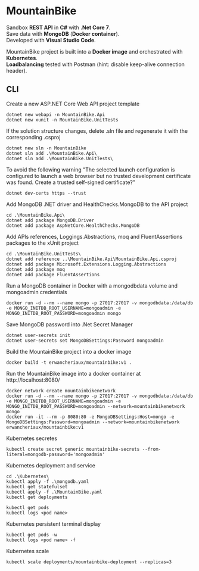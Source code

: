 # MountainBike
Sandbox **REST API** in **C#** with **.Net Core 7**.  
Save data with **MongoDB** (**Docker container**).  
Developed with **Visual Studio Code**.  

MountainBike project is built into a **Docker image** and orchestrated with **Kubernetes**.  
**Loadbalancing** tested with Postman (hint: disable keep-alive connection header).

## CLI
Create a new ASP.NET Core Web API project template
```console
dotnet new webapi -n MountainBike.Api
dotnet new xunit -n MountainBike.UnitTests
```

If the solution structure changes, delete .sln file and regenerate it with the corresponding .csproj
```console
dotnet new sln -n MountainBike
dotnet sln add .\MountainBike.Api\
dotnet sln add .\MountainBike.UnitTests\
```

To avoid the following warning "The selected launch configuration is configured to launch a web browser but no trusted development certificate was found. Create a trusted self-signed certificate?"
```console
dotnet dev-certs https --trust
```

Add MongoDB .NET driver and HealthChecks.MongoDB to the API project
```console
cd .\MountainBike.Api\
dotnet add package MongoDB.Driver
dotnet add package AspNetCore.HealthChecks.MongoDB
```

Add APIs references, Loggings.Abstractions, moq and FluentAssertions packages to the xUnit project
```console
cd .\MountainBike.UnitTests\
dotnet add reference ..\MountainBike.Api\MountainBike.Api.csproj
dotnet add package Microsoft.Extensions.Logging.Abstractions
dotnet add package moq
dotnet add package FluentAssertions
```

Run a MongoDB container in Docker with a mongodbdata volume and mongoadmin credentials
```console
docker run -d --rm --name mongo -p 27017:27017 -v mongodbdata:/data/db -e MONGO_INITDB_ROOT_USERNAME=mongoadmin -e MONGO_INITDB_ROOT_PASSWORD=mongoadmin mongo
```

Save MongoDB password into .Net Secret Manager 
```console
dotnet user-secrets init
dotnet user-secrets set MongoDBSettings:Password mongoadmin
```

Build the MountainBike project into a docker image
```console
docker build -t erwancheriaux/mountainbike:v1 .
```

Run the MountainBike image into a docker container at http://localhost:8080/
```console
docker network create mountainbikenetwork
docker run -d --rm --name mongo -p 27017:27017 -v mongodbdata:/data/db -e MONGO_INITDB_ROOT_USERNAME=mongoadmin -e MONGO_INITDB_ROOT_PASSWORD=mongoadmin --network=mountainbikenetwork mongo
docker run -it --rm -p 8080:80 -e MongoDBSettings:Host=mongo -e MongoDBSettings:Password=mongoadmin --network=mountainbikenetwork erwancheriaux/mountainbike:v1
```

Kubernetes secretes
```console
kubectl create secret generic mountainbike-secrets --from-literal=mongodb-password='mongoadmin'
```

Kubernetes deployment and service
```console
cd .\Kubernetes\
kubectl apply -f .\mongodb.yaml
kubectl get statefulset
kubectl apply -f .\MountainBike.yaml
kubectl get deployments

kubectl get pods
kubectl logs <pod name>
```

Kubernetes persistent terminal display
```console
kubectl get pods -w
kubectl logs <pod name> -f
```

Kubernetes scale
```console
kubectl scale deployments/mountainbike-deployment --replicas=3
```